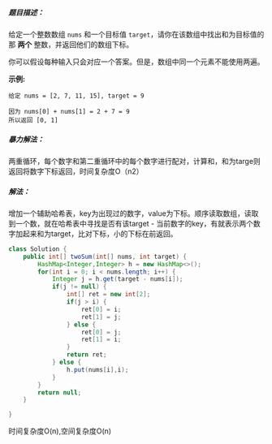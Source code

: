 ##### 题目描述：

给定一个整数数组 `nums` 和一个目标值 `target`，请你在该数组中找出和为目标值的那 **两个** 整数，并返回他们的数组下标。

你可以假设每种输入只会对应一个答案。但是，数组中同一个元素不能使用两遍。

 

**示例:**

```
给定 nums = [2, 7, 11, 15], target = 9

因为 nums[0] + nums[1] = 2 + 7 = 9
所以返回 [0, 1]
```





##### 暴力解法：

两重循环，每个数字和第二重循环中的每个数字进行配对，计算和，和为targe则返回将数字下标返回，时间复杂度O（n2）



##### 解法：

增加一个辅助哈希表，key为出现过的数字，value为下标。顺序读取数组，读取到一个数，就在哈希表中寻找是否有该target - 当前数字的key，有就表示两个数字加起来和为target，比对下标，小的下标在前返回。

```java
class Solution {
    public int[] twoSum(int[] nums, int target) {
        HashMap<Integer,Integer> h = new HashMap<>();
        for(int i = 0; i < nums.length; i++) {
            Integer j = h.get(target - nums[i]);
            if(j != null) {
                int[] ret = new int[2];
                if(j > i) {
                    ret[0] = i;
                    ret[1] = j;
                } else {
                    ret[0] = j;
                    ret[1] = i;
                }
                return ret;
            } else {
                h.put(nums[i],i);
            }
        }
        return null;
    }

}
```

时间复杂度O(n),空间复杂度O(n)